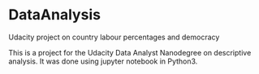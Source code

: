# DataAnalysis
Udacity project on country labour percentages and democracy

This is a project for the Udacity Data Analyst Nanodegree on descriptive analysis. It was done using jupyter notebook in Python3.
